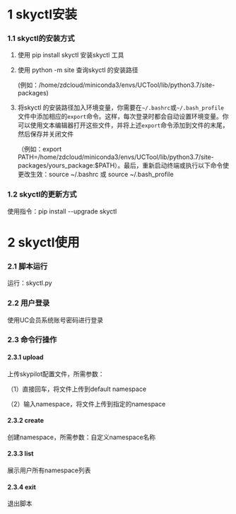 # 1 skyctl安装

### 1.1 skyctl的安装方式

1) 使用 pip install skyctl 安装skyctl 工具

2) 使用 python -m site 查询skyctl 的安装路径

   (例如：/home/zdcloud/miniconda3/envs/UCTool/lib/python3.7/site-packages)

3) 将skyctl 的安装路径加入环境变量，你需要在`~/.bashrc`或`~/.bash_profile`文件中添加相应的`export`命令。这样，每次登录时都会自动设置环境变量。你可以使用文本编辑器打开这些文件，并将上述`export`命令添加到文件的末尾，然后保存并关闭文件

   （例如：export PATH=/home/zdcloud/miniconda3/envs/UCTool/lib/python3.7/site-packages/yours_package:$PATH）。最后，重新启动终端或执行以下命令使更改生效：source ~/.bashrc 或 source ~/.bash_profile

### 1.2 skyctl的更新方式

使用指令：pip install --upgrade skyctl 

# 2 skyctl使用

### 2.1 脚本运行

运行：skyctl.py

### 2.2 用户登录

使用UC会员系统账号密码进行登录

### 2.3 命令行操作

#### 2.3.1 upload

上传skypilot配置文件，所需参数：

（1）直接回车，将文件上传到default namespace 

（2）输入namespace，将文件上传到指定的namespace

#### 2.3.2 create

创建namespace，所需参数：自定义namespace名称

#### 2.3.3 list

展示用户所有namespace列表

#### 2.3.4 exit

退出脚本
